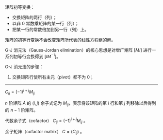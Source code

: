矩阵初等变换：

- 交换矩阵的两行（列）；
- 以非 0 常数乘矩阵的某一行（列）；
- 把某一行的常数倍加到另一行（列）上。

矩阵的初等行变换不会改变矩阵所代表的线性方程组的解。

G-J 消元法（Gauss-Jordan elimination）的核心思想是对增广矩阵 $[MI]$ 进行一系列初等行变换得到 $[IM^{-1}]$。

G-J 消元法的步骤：

1. 交换矩阵行使所有主元（pivot）都不为 0；

---

$C_{ij} = (-1)^{i+j}M_{ij}$

$n$ 阶矩阵 $A$ 的 $(i, j)$ 余子式记为 $M_{ij}$，表示将该矩阵的第 $i$ 行和第 $j$ 列移除以后得到的 $n-1$ 阶矩阵。

代数余子式（cofactor） $C_{ij} = (-1)^{i+j}M_{ij}$ 。

余子矩阵（cofactor matrix） $C = (C_{ij})$ 。
